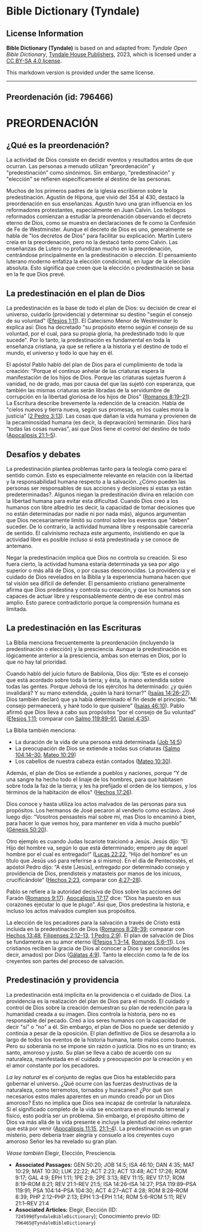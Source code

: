 # Bible Dictionary (Tyndale)

## License Information

**Bible Dictionary (Tyndale)** is based on and adapted from: _Tyndale Open Bible Dictionary_, [Tyndale House Publishers](https://tyndaleopenresources.com/), 2023, which is licensed under a [CC BY-SA 4.0 license](https://creativecommons.org/licenses/by-sa/4.0/legalcode.en).

This markdown version is provided under the same license.



--------------------------------

## Preordenación (id: 796466)

PREORDENACIÓN
=============

¿Qué es la preordenación?
-------------------------

La actividad de Dios consiste en decidir eventos y resultados antes de que ocurran. Las personas a menudo utilizan "preordenación" y "predestinación" como sinónimos. Sin embargo, "predestinación" y "elección" se refieren específicamente al destino de las personas.

Muchos de los primeros padres de la iglesia escribieron sobre la predestinación. Agustín de Hipona, que vivió del 354 al 430, destacó la preordenación en sus enseñanzas. Agustín tuvo una gran influencia en los reformadores protestantes, especialmente en Juan Calvin. Los teólogos reformados comienzan a estudiar la preordenación observando el decreto eterno de Dios, como se muestra en declaraciones de fe como la Confesión de Fe de Westminster. Aunque el decreto de Dios es uno, generalmente se habla de "los decretos de Dios" para facilitar su explicación. Martín Lutero creía en la preordenación, pero no la destacó tanto como Calvin. Las enseñanzas de Lutero no profundizan mucho en la preordenación, centrándose principalmente en la predestinación o elección. El pensamiento luterano moderno enfatiza la elección condicional, en lugar de la elección absoluta. Esto significa que creen que la elección o predestinación se basa en la fe que Dios prevé.

La predestinación en el plan de Dios
------------------------------------

La predestinación es la base de todo el plan de Dios: su decisión de crear el universo, cuidarlo (providencia) y determinar su destino "según el consejo de su voluntad" ([Efesios 1:11](https://ref.ly/Eph1:11)). El Catecismo Menor de Westminster lo explica así: Dios ha decretado "su propósito eterno según el consejo de su voluntad, por el cual, para su propia gloria, ha predestinado todo lo que sucede". Por lo tanto, la predestinación es fundamental en toda la enseñanza cristiana, ya que se refiere a la historia y el destino de todo el mundo, el universo y todo lo que hay en él.

El apóstol Pablo habló del plan de Dios para el cumplimiento de toda la creación: “Porque el continuo anhelar de las criaturas espera la manifestación de los hijos de Dios. Porque las criaturas sujetas fueron á vanidad, no de grado, mas por causa del que las sujetó con esperanza, que también las mismas criaturas serán libradas de la servidumbre de corrupción en la libertad gloriosa de los hijos de Dios” ([Romanos 8:19–21](https://ref.ly/Rom8:19-Rom8:21)). La Escritura describe brevemente la redención de la creación. Habla de "cielos nuevos y tierra nueva, según sus promesas, en los cuales mora la justicia" ([2 Pedro 3:13](https://ref.ly/2Pet3:13)). Las cosas que dañan la vida humana y provienen de la pecaminosidad humana (es decir, la depravación) terminarán. Dios hará “todas las cosas nuevas”, así que Dios tiene el control del destino de todo ([Apocalipsis 21:1–5](https://ref.ly/Rev21:1-Rev21:5)).

Desafíos y debates
------------------

La predestinación plantea problemas tanto para la teología como para el sentido común. Esto es especialmente relevante en relación con la libertad y la responsabilidad humana respecto a la salvación. ¿Cómo pueden las personas ser responsables de sus acciones y decisiones si estas ya están predeterminadas?. Algunos niegan la predestinación divina en relación con la libertad humana para evitar esta dificultad. Cuando Dios creó a los humanos con libre albedrío (es decir, la capacidad de tomar decisiones que no están determinadas por nadie ni por nada más), algunos argumentan que Dios necesariamente limitó su control sobre los eventos que "deben" suceder. De lo contrario, la actividad humana libre y responsable carecería de sentido. El calvinismo rechaza este argumento, insistiendo en que la actividad libre es posible incluso si está predestinada y se conoce de antemano.

Negar la predestinación implica que Dios no controla su creación. Si eso fuera cierto, la actividad humana estaría determinada ya sea por algo superior o más allá de Dios, o por causas desconocidas. La providencia y el cuidado de Dios revelados en la Biblia y la experiencia humana hacen que tal visión sea difícil de defender. El pensamiento cristiano generalmente afirma que Dios predestina y controla su creación, y que los humanos son capaces de actuar libre y responsablemente dentro de ese control más amplio. Esto parece contradictorio porque la comprensión humana es limitada.

La predestinación en las Escrituras
-----------------------------------

La Biblia menciona frecuentemente la preordenación (incluyendo la predestinación o elección) y la presciencia. Aunque la predestinación es lógicamente anterior a la presciencia, ambas son eternas en Dios, por lo que no hay tal prioridad.

Cuando habló del juicio futuro de Babilonia, Dios dijo: “Este es el consejo que está acordado sobre toda la tierra; y ésta, la mano extendida sobre todas las gentes. Porque Jehová de los ejércitos ha determinado: ¿y quién invalidará? Y su mano extendida, ¿quién la hará tornar?” ([Isaías 14:26–27](https://ref.ly/Isa14:26-Isa14:27)). Dios también declaró que ya había determinado el fin desde el principio. “Mi consejo permanecerá, y haré todo lo que quisiere” ([Isaías 46:10](https://ref.ly/Isa46:10)). Pablo afirmó que Dios lleva a cabo sus propósitos “por el consejo de Su voluntad” ([Efesios 1:11](https://ref.ly/Eph1:11); comparar con [Salmo 119:89–91,](https://ref.ly/Ps119:89-Ps119:91) [Daniel 4:35](https://ref.ly/Dan4:35)).

La Biblia también menciona:

* La duración de la vida de una persona está determinada ([Job 14:5](https://ref.ly/Job14:5))
* La preocupación de Dios se extiende a todas sus criaturas ([Salmo 104:14–30,](https://ref.ly/Ps104:14-Ps104:30) [Mateo 10:29](https://ref.ly/Matt10:29))
* Los cabellos de nuestra cabeza están contados ([Mateo 10:30](https://ref.ly/Matt10:30)).

Además, el plan de Dios se extiende a pueblos y naciones, porque “Y de una sangre ha hecho todo el linaje de los hombres, para que habitasen sobre toda la faz de la tierra; y les ha prefijado el orden de los tiempos, y los términos de la habitación de ellos" ([Hechos 17:26](https://ref.ly/Acts17:26)).

Dios conoce y hasta utiliza los actos malvados de las personas para sus propósitos. Los hermanos de José pecaron al venderlo como esclavo. José luego dijo: “Vosotros pensasteis mal sobre mí, mas Dios lo encaminó á bien, para hacer lo que vemos hoy, para mantener en vida á mucho pueblo” ([Génesis 50:20](https://ref.ly/Gen50:20)).

Otro ejemplo es cuando Judas Iscariote traicionó a Jesús. Jesús dijo: “El Hijo del hombre va, según lo que está determinado; empero ¡ay de aquel hombre por el cual es entregado!” ([Lucas 22:22,](https://ref.ly/Luke22:22) “Hijo del hombre“ es un título que Jesús usó para referirse a sí mismo). En el día de Pentecostés, el apóstol Pedro dijo: “A éste \[Jesús], entregado por determinado consejo y providencia de Dios, prendisteis y matasteis por manos de los inicuos, crucificándole” ([Hechos 2:23](https://ref.ly/Acts2:23), comparar con [4:27–28](https://ref.ly/Acts4:27-Acts4:28)).

Pablo se refiere a la autoridad decisiva de Dios sobre las acciones del Faraón ([Romanos 9:17](https://ref.ly/Rom9:17)). [Apocalipsis 17:17](https://ref.ly/Rev17:17) dice: “Dios ha puesto en sus corazones ejecutar lo que le plugo”. Así que, Dios predestina la historia, e incluso los actos malvados cumplen sus propósitos.

La elección de los pecadores para la salvación a través de Cristo está incluida en la predestinación de Dios ([Romanos 8:28–39](https://ref.ly/Rom8:28-Rom8:39); comparar con [Hechos 13:48](https://ref.ly/Acts13:48), [Filipenses 2:12–13,](https://ref.ly/Phil2:12-Phil2:13) [1 Pedro 2:9](https://ref.ly/1Pet2:9)). El plan de salvación de Dios se fundamenta en su amor eterno ([Efesios 1:3–14](https://ref.ly/Eph1:3-Eph1:14), [Romanos 5:6–11](https://ref.ly/Rom5:6-Rom5:11)). Los cristianos reciben la gracia de Dios al conocer a Dios y ser conocidos (es decir, amados) por Dios ([Gálatas 4:9](https://ref.ly/Gal4:9)). Tanto la elección como la fe de los creyentes son partes del proceso de salvación.

Predestinación y providencia
----------------------------

La predestinación está implícita en la providencia o el cuidado de Dios. La providencia es la realización del plan de Dios para el mundo. El cuidado y control de Dios sobre la creación demuestran su plan de redención para la humanidad creada a su imagen. Dios controla la historia, pero no es responsable del pecado. Creó a los seres humanos con la capacidad de decir "sí" o "no" a él. Sin embargo, el plan de Dios no puede ser detenido y continúa a pesar de la oposición. El plan definitivo de Dios se desarrolla a lo largo de todos los eventos de la historia humana, tanto malos como buenos. Pero su soberanía no se impone sin razón o justicia. Dios no es un tirano; es santo, amoroso y justo. Su plan se lleva a cabo de acuerdo con su naturaleza, manifestada en el cuidado y preocupación por la creación y en el amor constante por los pecadores.

*La ley natural* es el conjunto de reglas que Dios ha establecido para gobernar el universo. ¿Qué ocurre con las fuerzas destructivas de la naturaleza, como terremotos, tornados y huracanes? ¿Por qué son necesarios estos males aparentes en un mundo creado por un Dios amoroso? Esto no implica que Dios sea incapaz de controlar la naturaleza. Si el significado completo de la vida se encontrara en el mundo terrenal y físico, esto podría ser un problema. Sin embargo, el propósito último de Dios va más allá de la vida presente e incluye la plenitud del reino redentor que está por venir ([Apocalipsis 11:15](https://ref.ly/Rev11:15), [21:1–4](https://ref.ly/Rev21:1-Rev21:4)). La predestinación es un gran misterio, pero debería traer alegría y consuelo a los creyentes cuyo amoroso Señor les ha revelado su gran plan.

*Véase también* Elegir, Elección, Presciencia.

* **Associated Passages:** GEN 50:20; JOB 14:5; ISA 46:10; DAN 4:35; MAT 10:29; MAT 10:30; LUK 22:22; ACT 2:23; ACT 13:48; ACT 17:26; ROM 9:17; GAL 4:9; EPH 1:11; 1PE 2:9; 2PE 3:13; REV 11:15; REV 17:17; ROM 8:19–ROM 8:21; REV 21:1–REV 21:5; ISA 14:26–ISA 14:27; PSA 119:89–PSA 119:91; PSA 104:14–PSA 104:30; ACT 4:27–ACT 4:28; ROM 8:28–ROM 8:39; PHP 2:12–PHP 2:13; EPH 1:3–EPH 1:14; ROM 5:6–ROM 5:11; REV 21:1–REV 21:4
* **Associated Articles:** Elegir, Elección (ID: `724599@TyndaleBibleDictionary`); Conocimiento previo (ID: `796465@TyndaleBibleDictionary`)

